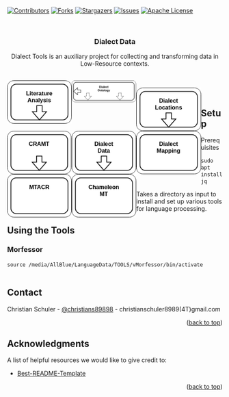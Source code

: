 <a name="readme-top"></a>
<!-- PROJECT SHIELDS -->
<!--
*** We are using markdown "reference style" links for readability.
*** Reference links are enclosed in brackets [ ] instead of parentheses ( ).
*** See the bottom of this document for the declaration of the reference variables
*** for contributors-url, forks-url, etc. This is an optional, concise syntax you may use.
*** https://www.markdownguide.org/basic-syntax/#reference-style-links
-->
[![Contributors][contributors-shield]][contributors-url]
[![Forks][forks-shield]][forks-url]
[![Stargazers][stars-shield]][stars-url]
[![Issues][issues-shield]][issues-url]
[![Apache License][license-shield]][license-url]

<!-- PROJECT LOGO -->
<br />
<div align="center">
<!--  <a href="https://github.com/Low-ResourceDialectology/DialectMapping">
    <img src="https://github.com/Low-ResourceDialectology/DialectOntology/blob/main/images/DialectMapping-OverviewDOnto.png" alt="Overview of Dialect Ontology as part of Dialect Mapping" style="max-width: 90%;">
  </a>-->
  <h3 align="center">Dialect Data</h3>

  Dialect Tools is an auxiliary project for collecting and transforming data in Low-Resource contexts.
</div>


<br />
	<a href="https://github.com/christianschuler8989/LiteratureAnalysis"><img src="https://github.com/Low-ResourceDialectology/DialectOntology/blob/main/images/ResearchProjects-OverviewLA.png" style="float:left;max-width:30%;"></a>
	<a href="https://github.com/Low-ResourceDialectology/DialectOntology"><img src="https://github.com/Low-ResourceDialectology/DialectOntology/blob/main/images/ResearchProjects-OverviewDO.png" style="float:left;max-width:30%;"></a>
	<br />
	<a href="https://github.com/Low-ResourceDialectology/DialectLocations"><img src="https://github.com/Low-ResourceDialectology/DialectOntology/blob/main/images/ResearchProjects-OverviewDL.png" style="float:left;max-width:30%;"></a>
	<a href="https://github.com/christianschuler8989/CRAMT"><img src="https://github.com/Low-ResourceDialectology/DialectOntology/blob/main/images/ResearchProjects-OverviewCRAMT.png" style="float:left;max-width:30%;"></a>
	<a href="https://github.com/Low-ResourceDialectology/DialectData"><img src="https://github.com/Low-ResourceDialectology/DialectOntology/blob/main/images/ResearchProjects-OverviewDD.png" style="float:left;max-width:30%;"></a>
	<br />
	<a href="https://github.com/Low-ResourceDialectology/DialectMapping"><img src="https://github.com/Low-ResourceDialectology/DialectOntology/blob/main/images/ResearchProjects-OverviewDM.png" style="float:left;max-width:30%;"></a>
	<a href="https://github.com/Low-ResourceDialectology/TextAsCorpusRep"><img src="https://github.com/Low-ResourceDialectology/DialectOntology/blob/main/images/ResearchProjects-OverviewMTACR.png" style="float:left;max-width:30%;"></a>
	<a href="https://github.com/christianschuler8989/ChameleonMT"><img src="https://github.com/Low-ResourceDialectology/DialectOntology/blob/main/images/ResearchProjects-OverviewChameleonMT.png" style="float:left;max-width:30%;"></a>
</div>



## Setup
Prerequisites
```
sudo apt install jq
```

Takes a directory as input to install and set up various tools for language processing.



## Using the Tools

### Morfessor
```
source /media/AllBlue/LanguageData/TOOLS/vMorfessor/bin/activate


```




<!-- CONTACT -->
## Contact

Christian Schuler - [@christians89898](https://christianschuler8989.github.io/) - christianschuler8989(4T)gmail.com

<p align="right">(<a href="#readme-top">back to top</a>)</p>


<!-- ACKNOWLEDGMENTS -->
## Acknowledgments

A list of helpful resources we would like to give credit to:

* [Best-README-Template](https://github.com/othneildrew/Best-README-Template)


<p align="right">(<a href="#readme-top">back to top</a>)</p>


<!-- MARKDOWN LINKS & IMAGES -->
<!-- https://www.markdownguide.org/basic-syntax/#reference-style-links -->
[contributors-shield]: https://img.shields.io/github/contributors/Low-ResourceDialectology/DialectData.svg?style=for-the-badge
[contributors-url]: https://github.com/Low-ResourceDialectology/DialectData/graphs/contributors
[forks-shield]: https://img.shields.io/github/forks/Low-ResourceDialectology/DialectData.svg?style=for-the-badge
[forks-url]: https://github.com/Low-ResourceDialectology/DialectData/network/members
[stars-shield]: https://img.shields.io/github/stars/Low-ResourceDialectology/DialectData.svg?style=for-the-badge
[stars-url]: https://github.com/Low-ResourceDialectology/DialectData/stargazers
[issues-shield]: https://img.shields.io/github/issues/Low-ResourceDialectology/DialectData.svg?style=for-the-badge
[issues-url]: https://github.com/Low-ResourceDialectology/DialectData/issues
[license-shield]: https://img.shields.io/github/license/Low-ResourceDialectology/DialectData.svg?style=for-the-badge
[license-url]: https://github.com/Low-ResourceDialectology/DialectData/blob/main/LICENSE
